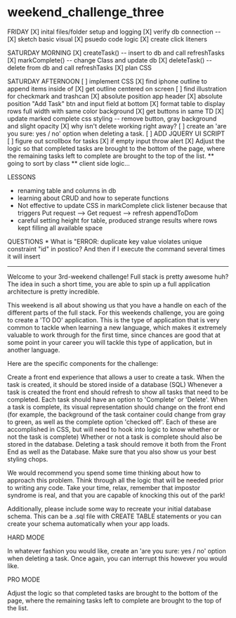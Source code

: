 # weekend_challenge_three

FRIDAY
[X] inital files/folder setup and logging
[X] verify db connection --
[X] sketch basic visual
[X] psuedo code logic
[X] create click liteners

SATURDAY MORNING
[X] createTask() -- insert to db and call refreshTasks
[X] markComplete() -- change Class and update db
[X] deleteTask() -- delete from db and call refreshTasks
[X] plan CSS


SATURDAY AFTERNOON
[ ] implement CSS
  [X] find iphone outline to append items inside of
  [X] get outline centered on screen
  [ ] find illustration for checkmark and trashcan
  [X] absolute position app header
  [X] absolute position "Add Task" btn and input field at bottom
  [X] format table to display rows full width with same color background
  [X] get buttons in same TD
  [X] update marked complete css styling -- remove button, gray background and slight opacity
  [X] why isn't delete working right away?
[ ] create an 'are you sure: yes / no' option when deleting a task.
[ ] ADD JQUERY UI SCRIPT
[ ] figure out scrollbox for tasks
[X] if empty input throw alert
[X] Adjust the logic so that completed tasks are brought to the bottom of the page, where the remaining tasks left to complete are brought to the top of the list.
  ** going to sort by class
  ** client side logic...



LESSONS
  * renaming table and columns in db
  * learning about CRUD and how to seperate functions
  * Not effective to update CSS in markComplete click listener because that triggers Put request --> Get request --> refresh appendToDom
  * careful setting height for table, produced strange results where rows kept filling all available space

  QUESTIONS
    * What is "ERROR:  duplicate key value violates unique constraint "id" in postico? And then if I execute the command several times it will insert








-----------------

Welcome to your 3rd-weekend challenge! Full stack is pretty awesome huh? The idea in such a short time, you are able to spin up a full application architecture is pretty incredible.

This weekend is all about showing us that you have a handle on each of the different parts of the full stack. For this weekends challenge, you are going to create a 'TO DO' application. This is the type of application that is very common to tackle when learning a new language, which makes it extremely valuable to work through for the first time, since chances are good that at some point in your career you will tackle this type of application, but in another language.

Here are the specific components for the challenge:

Create a front end experience that allows a user to create a task.
When the task is created, it should be stored inside of a database (SQL)
Whenever a task is created the front end should refresh to show all tasks that need to be completed.
Each task should have an option to 'Complete' or 'Delete'.
When a task is complete, its visual representation should change on the front end (for example, the background of the task container could change from gray to green, as well as the complete option 'checked off'. Each of these are accomplished in CSS, but will need to hook into logic to know whether or not the task is complete)
Whether or not a task is complete should also be stored in the database.
Deleting a task should remove it both from the Front End as well as the Database.
Make sure that you also show us your best styling chops.

We would recommend you spend some time thinking about how to approach this problem. Think through all the logic that will be needed prior to writing any code. Take your time, relax, remember that impostor syndrome is real, and that you are capable of knocking this out of the park!

Additionally, please include some way to recreate your initial database schema. This can be a .sql file with CREATE TABLE statements or you can create your schema automatically when your app loads.

HARD MODE

In whatever fashion you would like, create an 'are you sure: yes / no' option when deleting a task. Once again, you can interrupt this however you would like.

PRO MODE

Adjust the logic so that completed tasks are brought to the bottom of the page, where the remaining tasks left to complete are brought to the top of the list.
